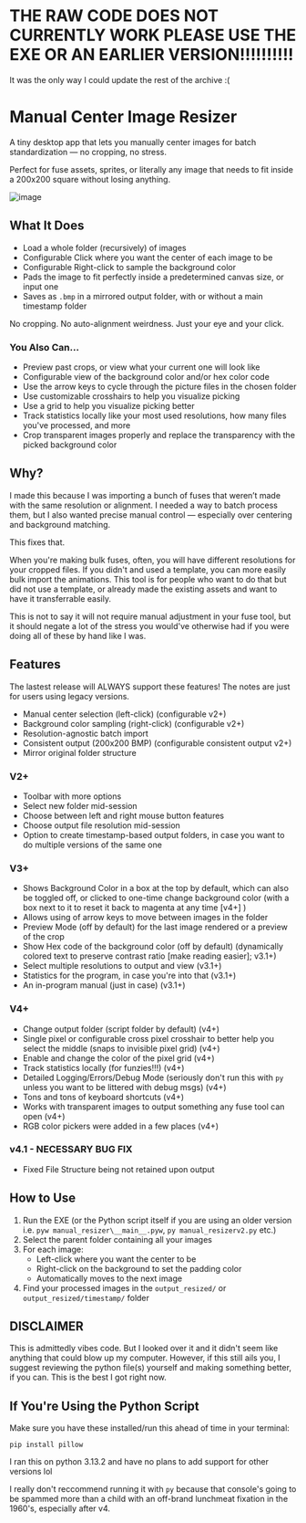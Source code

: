 # THE RAW CODE DOES NOT CURRENTLY WORK PLEASE USE THE EXE OR AN EARLIER VERSION!!!!!!!!!!
It was the only way I could update the rest of the archive :(

# Manual Center Image Resizer

A tiny desktop app that lets you manually center images for batch standardization — no cropping, no stress.

Perfect for fuse assets, sprites, or literally any image that needs to fit inside a 200x200 square without losing anything.

![image](https://github.com/user-attachments/assets/b9219860-4570-460b-984a-0733e80aec63)

## What It Does

- Load a whole folder (recursively) of images
- Configurable Click where you want the center of each image to be
- Configurable Right-click to sample the background color
- Pads the image to fit perfectly inside a predetermined canvas size, or input one
- Saves as `.bmp` in a mirrored output folder, with or without a main timestamp folder

No cropping. No auto-alignment weirdness. Just your eye and your click.

### You Also Can...
- Preview past crops, or view what your current one will look like
- Configurable view of the background color and/or hex color code
- Use the arrow keys to cycle through the picture files in the chosen folder
- Use customizable crosshairs to help you visualize picking
- Use a grid to help you visualize picking better
- Track statistics locally like your most used resolutions, how many files you've processed, and more
- Crop transparent images properly and replace the transparency with the picked background color 

## Why?

I made this because I was importing a bunch of fuses that weren’t made with the same resolution or alignment. I needed a way to batch process them, but I also wanted precise manual control — especially over centering and background matching.

This fixes that.

When you're making bulk fuses, often, you will have different resolutions for your cropped files. If you didn't and used a template, you can more easily bulk import the animations. This tool is for people who want to do that but did not use a template, or already made the existing assets and want to have it transferrable easily.

This is not to say it will not require manual adjustment in your fuse tool, but it should negate a lot of the stress you would've otherwise had if you were doing all of these by hand like I was.

## Features

The lastest release will ALWAYS support these features! The notes are just for users using legacy versions.

- Manual center selection (left-click) (configurable v2+)
- Background color sampling (right-click) (configurable v2+)
- Resolution-agnostic batch import
- Consistent output (200x200 BMP) (configurable consistent output v2+)
- Mirror original folder structure

### V2+

- Toolbar with more options
- Select new folder mid-session
- Choose between left and right mouse button features
- Choose output file resolution mid-session
- Option to create timestamp-based output folders, in case you want to do multiple versions of the same one

### V3+

- Shows Background Color in a box at the top by default, which can also be toggled off, or clicked to one-time change background color (with a box next to it to reset it back to magenta at any time [v4+] )
- Allows using of arrow keys to move between images in the folder
- Preview Mode (off by default) for the last image rendered or a preview of the crop
- Show Hex code of the background color (off by default) (dynamically colored text to preserve contrast ratio [make reading easier]; v3.1+)
- Select multiple resolutions to output and view (v3.1+)
- Statistics for the program, in case you're into that (v3.1+)
- An in-program manual (just in case) (v3.1+)

### V4+

- Change output folder (script folder by default) (v4+)
- Single pixel or configurable cross pixel crosshair to better help you select the middle (snaps to invisible pixel grid) (v4+)
- Enable and change the color of the pixel grid (v4+)
- Track statistics locally (for funzies!!!) (v4+)
- Detailed Logging/Errors/Debug Mode (seriously don't run this with `py` unless you want to be littered with debug msgs) (v4+)
- Tons and tons of keyboard shortcuts (v4+)
- Works with transparent images to output something any fuse tool can open (v4+)
- RGB color pickers were added in a few places (v4+)

### v4.1 - NECESSARY BUG FIX

- Fixed File Structure being not retained upon output

## How to Use

1. Run the EXE (or the Python script itself if you are using an older version i.e. `pyw manual_resizer\__main__.pyw`, `py manual_resizerv2.py` etc.) 
2. Select the parent folder containing all your images
3. For each image:
   - Left-click where you want the center to be
   - Right-click on the background to set the padding color
   - Automatically moves to the next image
4. Find your processed images in the `output_resized/` or `output_resized/timestamp/` folder

## DISCLAIMER

This is admittedly vibes code. But I looked over it and it didn't seem like anything that could blow up my computer. However, if this still ails you, I suggest reviewing the python file(s) yourself and making something better, if you can. This is the best I got right now.

## If You're Using the Python Script

Make sure you have these installed/run this ahead of time in your terminal:

```pip install pillow```

I ran this on python 3.13.2 and have no plans to add support for other versions lol

I really don't reccommend running it with `py` because that console's going to be spammed more than a child with an off-brand lunchmeat fixation in the 1960's, especially after v4.